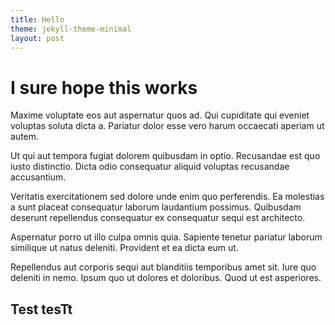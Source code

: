 ```yaml
---
title: Hello
theme: jekyll-theme-minimal
layout: post
---
```


<html>
<head>
    <title> Title for the project </title>
</head>

<body>
<h1>I sure hope this works</h1>
<p> 

Maxime voluptate eos aut aspernatur quos ad. Qui cupiditate qui eveniet voluptas soluta dicta a. Pariatur dolor esse vero harum occaecati aperiam ut autem.

Ut qui aut tempora fugiat dolorem quibusdam in optio. Recusandae est quo iusto distinctio. Dicta odio consequatur aliquid voluptas recusandae accusantium.

Veritatis exercitationem sed dolore unde enim quo perferendis. Ea molestias a sunt placeat consequatur laborum laudantium possimus. Quibusdam deserunt repellendus consequatur ex consequatur sequi est architecto.

Aspernatur porro ut illo culpa omnis quia. Sapiente tenetur pariatur laborum similique ut natus deleniti. Provident et ea dicta eum ut.

Repellendus aut corporis sequi aut blanditiis temporibus amet sit. Iure quo deleniti in nemo. Ipsum quo ut dolores et doloribus. Quod ut est asperiores.
</p>


## Test tesTt